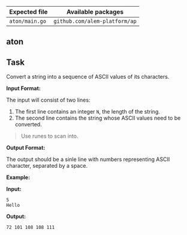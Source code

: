 | Expected file  | Available packages            |
| -------------- | ----------------------------- |
| `aton/main.go` | `github.com/alem-platform/ap` |

## aton

## Task

Convert a string into a sequence of ASCII values of its characters.

**Input Format:**

The input will consist of two lines:
1. The first line contains an integer `N`, the length of the string.
2. The second line contains the string whose ASCII values need to be converted.

> Use runes to scan into.

**Output Format:**

The output should be a sinle line with numbers representing ASCII character, separated by a space.

**Example:**

**Input:**
```
5
Hello
```

**Output:**
```
72 101 108 108 111
```
